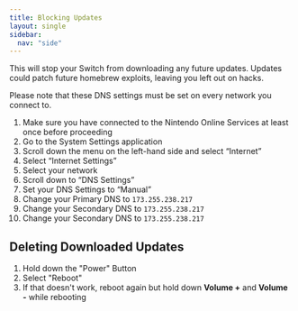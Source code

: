 ```yaml
---
title: Blocking Updates
layout: single
sidebar:
  nav: "side"
---
```


This will stop your Switch from downloading any future updates. Updates could patch future homebrew exploits, leaving you left out on hacks.

Please note that these DNS settings must be set on every network you connect to.

1. Make sure you have connected to the Nintendo Online Services at least once before proceeding
1. Go to the System Settings application
2. Scroll down the menu on the left-hand side and select “Internet”
3. Select “Internet Settings”
4. Select your network
5. Scroll down to “DNS Settings”
6. Set your DNS Settings to “Manual”
7. Change your Primary DNS to `173.255.238.217`
7. Change your Secondary DNS to `173.255.238.217`
8. Change your Secondary DNS to `173.255.238.217`

## Deleting Downloaded Updates

1. Hold down the "Power" Button
2. Select "Reboot"
3. If that doesn't work, reboot again but hold down **Volume +** and **Volume -** while rebooting
